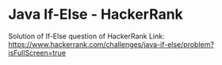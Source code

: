# Java If-Else - HackerRank
Solution of If-Else question of HackerRank
Link: https://www.hackerrank.com/challenges/java-if-else/problem?isFullScreen=true
